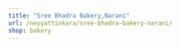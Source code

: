 ```yaml
---
title: "Sree Bhadra Bakery,Narani"
url: /neyyattinkara/sree-bhadra-bakery-narani/
shop: bakery
---
```

